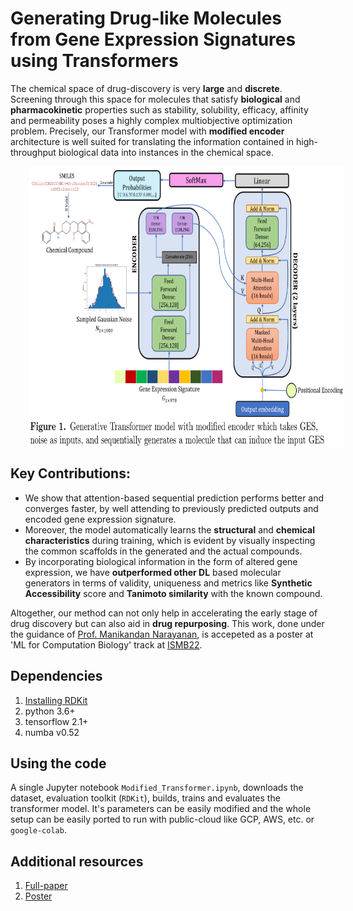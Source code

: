 # Generating Drug-like Molecules from Gene Expression Signatures using Transformers

The chemical space of drug-discovery is very **large** and **discrete**. Screening through this space for molecules that satisfy **biological** and **pharmacokinetic** properties such as stability, solubility, efficacy, affinity and permeability poses a highly complex multiobjective optimization problem. Precisely, our Transformer model with **modified encoder** architecture is well suited for translating the information contained in high-throughput biological data into instances in the chemical space. 

<img src='/images/Transformer_Architecture.PNG' align="center" width="800" height="450" style="vertical-align:left;margin:0px 30px">

## Key Contributions:
* We show that attention-based sequential prediction performs better and converges faster, by well attending to previously predicted outputs and encoded gene expression signature.
* Moreover, the model automatically learns the **structural** and **chemical characteristics** during training, which is evident by visually inspecting the common scaffolds in the generated and the actual compounds.
* By incorporating biological information in the form of altered gene expression, we have **outperformed other DL** based molecular generators in terms of validity, uniqueness and metrics like **Synthetic Accessibility** score and **Tanimoto similarity** with the known compound.

Altogether, our method can not only help in accelerating the early stage of drug discovery but can also aid in **drug repurposing**. This work, done under the guidance of [Prof. Manikandan Narayanan](http://maninarayanan.com/index.html), is accepeted as a poster at 'ML for Computation Biology' track at [ISMB22](https://www.iscb.org/ismb2022).

## Dependencies
1. [Installing RDKit](https://www.rdkit.org/docs/GettingStartedInPython.html)
2. python 3.6+
3. tensorflow 2.1+
4. numba v0.52

## Using the code
A single Jupyter notebook `Modified_Transformer.ipynb`, downloads the dataset, evaluation toolkit (`RDKit`), builds, trains and evaluates the transformer model. It's parameters can be easily modified and the whole setup can be easily ported to run with public-cloud like GCP, AWS, etc. or `google-colab`.

## Additional resources
1. [Full-paper](https://drive.google.com/file/d/1vX8XD287tBKwLgkcCn0zyrv7pLX4lqhA/view?usp=sharing)
2. [Poster](https://iscb.junolive.co/ismb2022/library/search/ismb2022_poster_751)
